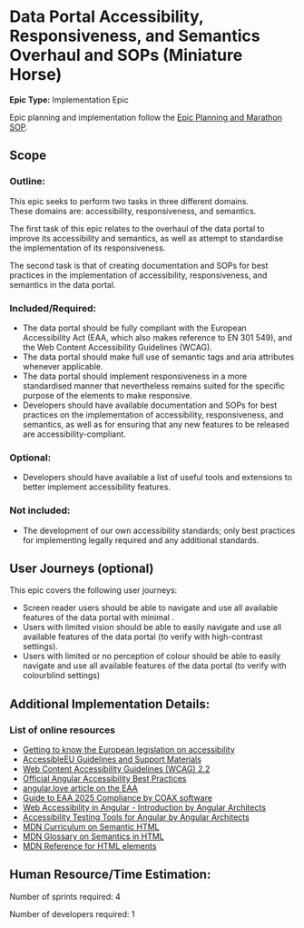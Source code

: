 # Data Portal Accessibility, Responsiveness, and Semantics Overhaul and SOPs (Miniature Horse)
**Epic Type:** Implementation Epic

Epic planning and implementation follow the
[Epic Planning and Marathon SOP](https://docs.ghga-dev.de/main/sops/sop001_epic_planning.html).

## Scope
### Outline:
This epic seeks to perform two tasks in three different domains.  
These domains are: accessibility, responsiveness, and semantics.

The first task of this epic relates to the overhaul of the data portal to improve its accessibility and semantics, as well as attempt to standardise the implementation of its responsiveness.

The second task is that of creating documentation and SOPs for best practices in the implementation of accessibility, responsiveness, and semantics in the data portal.

### Included/Required:
- The data portal should be fully compliant with the European Accessibility Act (EAA, which also makes reference to EN 301 549), and the Web Content Accessibility Guidelines (WCAG).
- The data portal should make full use of semantic tags and aria attributes whenever applicable.
- The data portal should implement responsiveness in a more standardised manner that nevertheless remains suited for the specific purpose of the elements to make responsive.
- Developers should have available documentation and SOPs for best practices on the implementation of accessibility, responsiveness, and semantics, as well as for ensuring that any new features to be released are accessibility-compliant.

### Optional:
- Developers should have available a list of useful tools and extensions to better implement accessibility features.

### Not included:
- The development of our own accessibility standards; only best practices for implementing legally required and any additional standards.

## User Journeys (optional)

This epic covers the following user journeys:

- Screen reader users should be able to navigate and use all available features of the data portal with minimal .
- Users with limited vision should be able to easily navigate and use all available features of the data portal (to verify with high-contrast settings).
- Users with limited or no perception of colour should be able to easily navigate and use all available features of the data portal (to verify with colourblind settings)

## Additional Implementation Details:

### List of online resources
- [Getting to know the European legislation on accessibility](https://accessible-eu-centre.ec.europa.eu/getting-know-european-legislation-accessibility_en)
- [AccessibleEU Guidelines and Support Materials](https://accessible-eu-centre.ec.europa.eu/guidelines-and-support-materials_en)
- [Web Content Accessibility Guidelines (WCAG) 2.2](https://www.w3.org/TR/WCAG22/)
- [Official Angular Accessibility Best Practices](https://angular.dev/best-practices/a11y)
- [angular.love article on the EAA](https://angular.love/digital-accessibility-2025-how-to-avoid-fines-and-win-more-users)
- [Guide to EAA 2025 Compliance by COAX software](https://coaxsoft.com/blog/guide-to-eaa-2025-compliance)
- [Web Accessibility in Angular - Introduction by Angular Architects](https://www.angulararchitects.io/blog/web-accessibility-in-angular/)
- [Accessibility Testing Tools for Angular by Angular Architects](https://www.angulararchitects.io/blog/accessibility-testing-tools/)
- [MDN Curriculum on Semantic HTML](https://developer.mozilla.org/en-US/curriculum/core/semantic-html/)
- [MDN Glossary on Semantics in HTML](https://developer.mozilla.org/en-US/docs/Glossary/Semantics#semantics_in_html)
- [MDN Reference for HTML elements](https://developer.mozilla.org/en-US/docs/Web/HTML/Reference/Elements)

## Human Resource/Time Estimation:

Number of sprints required: 4

Number of developers required: 1
